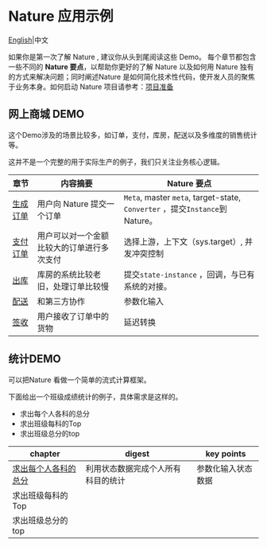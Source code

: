 # Nature 应用示例
[English](README_EN.md)|中文

如果你是第一次了解 Nature , 建议你从头到尾阅读这些 Demo。 每个章节都包含一些不同的 **Nature 要点**，以帮助你更好的了解 Nature 以及如何用 Nature 独有的方式来解决问题；同时阐述Nature 是如何简化技术性代码，使开发人员的聚焦于业务本身。如何启动 Nature 项目请参考：[项目准备](doc/ZH/prepare.md)

## 网上商城 DEMO

这个Demo涉及的场景比较多，如订单，支付，库房，配送以及多维度的销售统计等。

这并不是一个完整的用于实际生产的例子，我们只关注业务核心逻辑。

| 章节                                               | 内容摘要                                   | Nature 要点                                                  |
| -------------------------------------------------- | ------------------------------------------ | ------------------------------------------------------------ |
| [生成订单](doc/ZH/emall/emall-1-order-generate.md) | 用户向 Nature 提交一个订单                 | `Meta`, master `meta`, target-state, `Converter` ，提交`Instance`到Nature。 |
| [支付订单](doc/ZH/emall/emall-2-pay-the-bill.md)   | 用户可以对一个金额比较大的订单进行多次支付 | 选择上游，上下文（sys.target）, 并发冲突控制                 |
| [出库](doc/ZH/emall/emall-3-stock-out.md)          | 库房的系统比较老旧，处理订单比较慢         | 提交`state-instance` ，回调，与已有系统的对接。              |
| [配送](doc/ZH/emall/emall-4-delivery.md)           | 和第三方协作                               | 参数化输入                                                   |
| [签收](doc/ZH/emall/emall-5-signed.md)             | 用户接收了订单中的货物                     | 延迟转换                                                     |

## 统计DEMO

可以把Nature 看做一个简单的流式计算框架。

下面给出一个班级成绩统计的例子，具体需求是这样的。

- 求出每个人各科的总分
- 求出班级每科的Top
- 求出班级总分的top

| chapter                                                      | digest                             | key points         |
| ------------------------------------------------------------ | ---------------------------------- | ------------------ |
| [求出每个人各科的总分](doc/ZH/score/score_1_persion_total.md) | 利用状态数据完成个人所有科目的统计 | 参数化输入状态数据 |
| 求出班级每科的Top                                            |                                    |                    |
| 求出班级总分的top                                            |                                    |                    |

